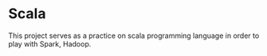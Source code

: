 # Scala
This project serves as a practice on scala programming language in order to play with Spark, Hadoop.
